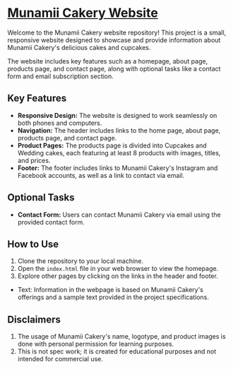 <h1><a href="https://nailaalissa.github.io/Munamii-WebPage/index.html">Munamii Cakery Website</a></h1>
Welcome to the Munamii Cakery website repository! This project is a small, responsive website designed to showcase and provide information about Munamii Cakery's delicious cakes and cupcakes. 

The website includes key features such as a homepage, about page, products page, and contact page, along with optional tasks like a contact form and email subscription section.

## Key Features
- **Responsive Design:** The website is designed to work seamlessly on both phones and computers.
- **Navigation:** The header includes links to the home page, about page, products page, and contact page.
- **Product Pages:** The products page is divided into Cupcakes and Wedding cakes, each featuring at least 8 products with images, titles, and prices.
- **Footer:** The footer includes links to Munamii Cakery's Instagram and Facebook accounts, as well as a link to contact via email.

## Optional Tasks
- **Contact Form:** Users can contact Munamii Cakery via email using the provided contact form.


## How to Use
1. Clone the repository to your local machine.
2. Open the `index.html` file in your web browser to view the homepage.
3. Explore other pages by clicking on the links in the header and footer.


- Text: Information in the webpage is based on Munamii Cakery's offerings and a sample text provided in the project specifications.

## Disclaimers
1. The usage of Munamii Cakery's name, logotype, and product images is done with personal permission for learning purposes.
2. This is not spec work; it is created for educational purposes and not intended for commercial use.


